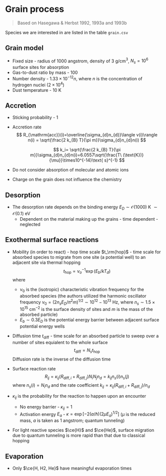 # Grain process

> Based on Hasegawa & Herbst 1992, 1993a and 1993b

Species we are interested in are listed in the table `grain.csv`

## Grain model

- Fixed size - radius of 1000 angstrom, density of 3 g/cm$^3$, $N_s=10^6$ surface sites for absorption
- Gas-to-dust ratio by mass - 100
- Number density - $1.33\times10^{-12}n$, where $n$ is the concentration of hydrogen nuclei ($2\times10^4$)
- Dust temperature - 10 K

## Accretion

- Sticking probability - 1

- Accretion rate
  $$
  R_{\mathrm{acc}}(i)=\overline{\sigma_{d}n_{d}}\langle v(i)\rangle n(i) = \sqrt{\frac{2 k_{B} T}{\pi m}}\sigma_{d}n_{d}n(i)
  $$

  $$
  k_i= \sqrt{\frac{2 k_{B} T}{\pi m}}\sigma_{d}n_{d}n(i)=6.0557\sqrt{\frac{T\ (\text{K})}{\mu}}\times10^{-14}\text{ s}^{-1}
  $$

- Do not consider absorption of molecular and atomic ions

- Charge on the grain does not influence the chemistry

## Desorption

- The desorption rate depends on the binding energy $E_D\sim \mathcal{O}(1000)$ K $\sim \mathcal{O}(0.1)$ eV
  - Dependent on the material making up the grains - time dependent - neglected

## Exothermal surface reactions

- Mobility (in order to react) - hop time scale $t_\rm{hop}$ - time scale for absorbed species to migrate from one site (a potential well) to an adjacent site via thermal hopping
  $$
  t_\mathrm{hop}=\nu_o^{-1}\exp(E_b/kT_d)
  $$
  where

  - $\nu_0$ is the (isotropic) characteristic vibration frequency for the absorbed species (the authors utilized the harmonic oscillator frequency $\nu_0=(2n_sE_D/\pi^2m)^{1/2}\sim 10^{12}-10^{13}$ Hz, where $n_s\sim1.5\times 10^{15}$ cm$^{-2}$ is the surface density of sites and $m$ is the mass of the absorbed particle)
  - $E_b\sim0.3E_D$ is the potential energy barrier between adjacent surface potential energy wells

- Diffusion time $t_\mathrm{diff}$ - time scale for an absorbed particle to sweep over a number of sites equialent to the whole surface
  $$
  t_\mathrm{diff}=N_st_\mathrm{hop}
  $$
  Diffusion rate is the inverse of the diffusion time

- Surface reaction rate 
  $$
  R_{ij}=\kappa_{ij}(R_{\mathrm{diff},i}+R_{\mathrm{diff},j})N_iN_jn_d=k_{ij}n_s(i)n_s(j)
  $$
  where $n_s(i)=N_in_d$ and the rate coefficient $k_{ij}=\kappa_{ij}(R_{\mathrm{diff},i}+R_{\mathrm{diff},j})/n_d$

- $\kappa_{ij}$ is the probability for the reaction to happen upon an encounter

  - No energy barrier - $\kappa_{ij}=1$
  - Activation energy $E_a$ - $\kappa=\exp[-2(a/\hbar)(2\mu E_a)^{1/2}]$ ($\mu$ is the reduced mass, $a$ is taken as 1 angstrom; quantum tunneling)

- For light reactive species $\ce{H}$ and $\ce{He}$, surface migration due to quantum tunneling is more rapid than that due to classical hopping

## Evaporation

- Only $\ce{H, H2, He}$ have meaningful evaporation times